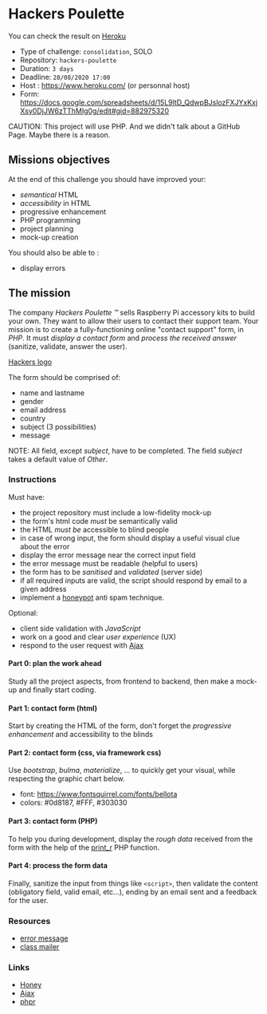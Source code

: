 # Hackers Poulette

You can check the result on [Heroku](https://guarded-journey-11997.herokuapp.com/)

- Type of challenge: `consolidation`, SOLO
- Repository: `hackers-poulette`
- Duration: `3 days`
- Deadline: `28/08/2020 17:00`
- Host : https://www.heroku.com/ (or personnal host)
- Form: https://docs.google.com/spreadsheets/d/15L9ltD_QdwpBJslozFXJYxKxjXsy0DjJW6zTThMIg0g/edit#gid=882975320

CAUTION: This project will use PHP. And we didn't talk about a GitHub Page. Maybe there is a reason.

## Missions objectives

At the end of this challenge you should have improved your:

- _semantical_ HTML
- _accessibility_ in HTML
- progressive enhancement
- PHP programming
- project planning
- mock-up creation

You should also be able to :

- display errors

## The mission

The company _Hackers Poulette ™_ sells Raspberry Pi accessory kits to build
your own. They want to allow their users to contact their support team. Your
mission is to create a fully-functioning online "contact support" form, in _PHP_. It must _display a contact form_ and _process the received answer_ (sanitize, validate, answer the user).

[Hackers logo](./hackers-poulette-logo.png)

The form should be comprised of:

- name and lastname
- gender
- email address
- country
- subject (3 possibilities)
- message

NOTE: All field, except _subject_, have to be completed. The field _subject_
takes a default value of _Other_.

### Instructions

Must have:

- the project repository must include a low-fidelity mock-up
- the form's html code _must_ be semantically valid
- the HTML _must be_ accessible to blind people
- in case of wrong input, the form should display a useful visual clue about the error
- display the error message near the correct input field
- the error message must be readable (helpful to users)
- the form has to be _sanitised_ and _validated_ (server side)
- if all required inputs are valid, the script should respond by email to a given address
- implement a [honeypot](https://www.thryv.com/blog/honeypot-technique/) anti spam technique.

Optional:

- client side validation with _JavaScript_
- work on a good and clear _user experience_ (UX)
- respond to the user request with [Ajax](https://www.javatpoint.com/ajax-tutorial)

#### Part 0: plan the work ahead

Study all the project aspects, from frontend to backend, then make a mock-up and
finally start coding.

#### Part 1: contact form (html)

Start by creating the HTML of the form, don't forget the _progressive
enhancement_ and accessibility to the blinds

#### Part 2: contact form (css, via framework css)

Use _bootstrap_, _bulma_, _materialize_, ... to quickly get your visual, while respecting the graphic chart
below.

- font: https://www.fontsquirrel.com/fonts/bellota
- colors: #0d8187, #FFF, #303030

#### Part 3: contact form (PHP)

To help you during development, display the _rough data_ received from the form
with the help of the [print_r](http://php.net/manual/en/function.print-r.php) PHP function.

#### Part 4: process the form data

Finally, sanitize the input from things like `<script>`, then validate the
content (obligatory field, valid email, etc...), ending by an email sent and a
feedback for the user.

### Resources

- [error message](http://uxmas.com/2012/the-4-hs-of-writing-error-messages)
- [class mailer](https://github.com/PHPMailer/PHPMailer)

### Links

- [Honey](https://www.thryv.com/blog/honeypot-technique/)
- [Ajax](https://www.javatpoint.com/ajax-tutorial)
- [phpr](http://php.net/manual/en/function.print-r.php)
